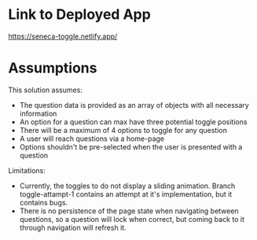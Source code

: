 # Link to Deployed App

https://seneca-toggle.netlify.app/


# Assumptions

This solution assumes:
* The question data is provided as an array of objects with all necessary information
* An option for a question can max have three potential toggle positions
* There will be a maximum of 4 options to toggle for any question
* A user will reach questions via a home-page
* Options shouldn't be pre-selected when the user is presented with a question

Limitations:
* Currently, the toggles to do not display a sliding animation. Branch toggle-attampt-1 contains an attempt at it's implementation, but it contains bugs. 
* There is no persistence of the page state when navigating between questions, so a question will lock when correct, but coming back to it through navigation will refresh it.